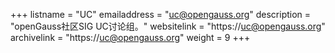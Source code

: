 +++
listname = "UC"
emailaddress = "uc@opengauss.org"
description = "openGauss社区SIG UC讨论组。"
websitelink = "https://uc@opengauss.org"
archivelink = "https://uc@opengauss.org"
weight =  9
+++